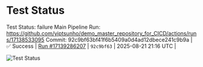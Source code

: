 # Test Status
Test Status: failure
Main Pipeline Run: https://github.com/yiptsunho/demo_master_repository_for_CICD/actions/runs/17138533095
Commit: 92c9bf63bf41f6b5409a0d4ad12dbece241c9b9a
| ✅ Success | [Run #17139286207](https://github.com/yiptsunho/demo_master_repository_for_CICD/actions/runs/17138533095) | `92c9bf63` | 2025-08-21 21:16 UTC |

![Test Status](https://img.shields.io/badge/Test%20Status-Success-green)

